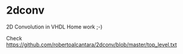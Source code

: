 # 2dconv
2D Convolution in VHDL
Home work ;-)

Check https://github.com/robertoalcantara/2dconv/blob/master/top_level.txt
